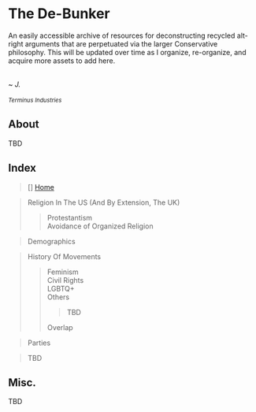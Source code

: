 # The De-Bunker
An easily accessible archive of resources for deconstructing recycled alt-right arguments that are perpetuated via the larger Conservative philosophy. This will be updated over time as I organize, re-organize, and acquire more assets to add here.<br></br>

~ _J._<br></br>
<sup>_Terminus Industries_</sup>

## About
TBD
## Index
>[] [Home](https://github.com/JadedChara/De-bunker)

> Religion In The US (And By Extension, The UK)  
>> Protestantism  
>> Avoidance of Organized Religion  
>> []()

> Demographics

> History Of Movements
>> Feminism  
>> Civil Rights  
>> LGBTQ+  
>> Others  
>>> TBD  
>>> 
>> Overlap  

> Parties

> TBD
## Misc.
TBD
